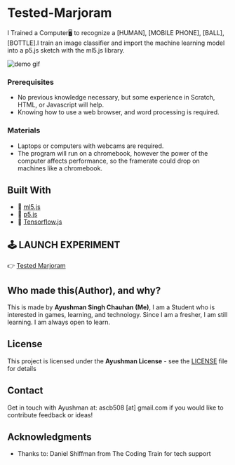 # Tested-Marjoram
I Trained a Computer🖥️ to recognize a [HUMAN], [MOBILE PHONE], [BALL], [BOTTLE].I train an image classifier and import the machine learning model into a p5.js sketch with the ml5.js library. 

![demo gif](https://giphy.com/gifs/du49yR8KRN6xV6HYia/html5)


### Prerequisites

* No previous knowledge necessary, but some experience in Scratch, HTML, or Javascript will help.
* Knowing how to use a web browser, and word processing is required.

### Materials

* Laptops or computers with webcams are required. 
* The program will run on a chromebook, however the power of the computer affects performance, so the framerate could drop on machines like a chromebook.


## Built With

* 🔗 [ml5.js](https://ml5js.org/)
* 🔗 [p5.js](https://p5js.org)
* 🔗 [Tensorflow.js](https://www.tensorflow.org/js)



## 🕹 LAUNCH EXPERIMENT
👉 [Tested Marjoram](https://ayushman17.github.io/Tested-Marjoram/.)




## Who made this(Author), and why?
This is made by **Ayushman Singh Chauhan (Me)**, I am a Student who is interested in games, learning, and technology. Since I am a fresher, I am still learning. I am always open to learn.


## License

This project is licensed under the **Ayushman License** - see the [LICENSE](LICENSE) file for details

## Contact
Get in touch with Ayushman at: ascb508 [at] gmail.com if you would like to contribute feedback or ideas!


## Acknowledgments

* Thanks to: Daniel Shiffman from The Coding Train for tech support 

